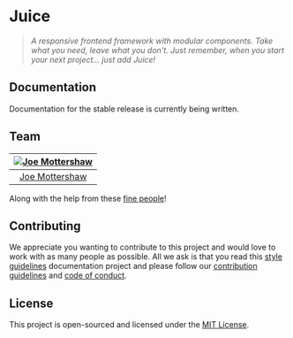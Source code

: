 # Juice

> *A responsive frontend framework with modular components. Take what you need, leave what you don't. Just remember, when you start your next project... just add Juice!*

## Documentation

Documentation for the stable release is currently being written.

## Team

| [![Joe Mottershaw](https://avatars1.githubusercontent.com/u/5093255?s=100)](https://github.com/joemottershaw) |
|:-------------------------------------------------------------------------------------------------------------:|
| [Joe Mottershaw](https://github.com/joemottershaw)                                                            |

Along with the help from these [fine people](https://github.com/justaddjuice/juice/graphs/contributors)!

## Contributing

We appreciate you wanting to contribute to this project and would love to work with as many people as possible. All we ask is that you read this [style guidelines](https://github.com/cloudeight/style-guidelines) documentation project and please follow our [contribution guidelines](./.github/CONTRIBUTING.md) and [code of conduct](./.github/CODE_OF_CONDUCT.md).

## License

This project is open-sourced and licensed under the [MIT License](./LICENSE).

